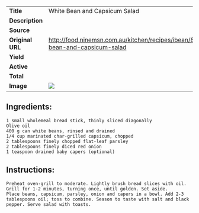 | | |
| ----------- | ----------- |
| **Title** | White Bean and Capsicum Salad |
| **Description** |  |
| **Source** |  |
| **Original URL** | http://food.ninemsn.com.au/kitchen/recipes/ibean/8360127/white-bean-and-capsicum-salad |
| **Yield** |  |
| **Active** |  |
| **Total** |  |
| **Image** | ![](https://cdn2.pepperplate.com/recipes/3032759.jpg) |

## Ingredients:
	1 small wholemeal bread stick, thinly sliced diagonally
	Olive oil
	400 g can white beans, rinsed and drained
	1/4 cup marinated char-grilled capsicum, chopped
	2 tablespoons finely chopped flat-leaf parsley
	2 tablespoons finely diced red onion
	1 teaspoon drained baby capers (optional)

## Instructions:
	Preheat oven-grill to moderate. Lightly brush bread slices with oil. Grill for 1-2 minutes, turning once, until golden. Set aside.
	Place beans, capsicum, parsley, onion and capers in a bowl. Add 2-3 tablespoons oil; toss to combine. Season to taste with salt and black pepper. Serve salad with toasts.

